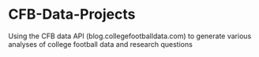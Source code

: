 # CFB-Data-Projects
Using the CFB data API (blog.collegefootballdata.com) to generate various analyses of college football data and research questions
